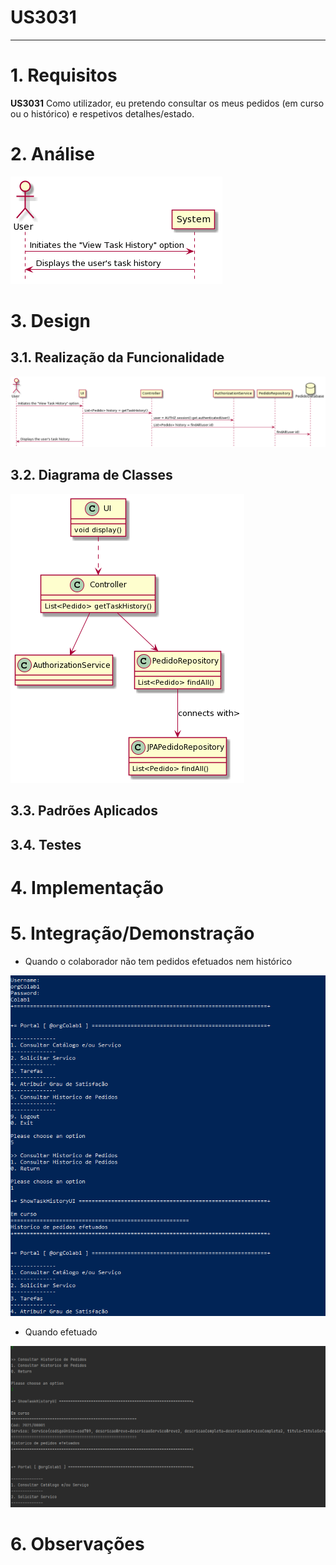 # US3031
---

# 1. Requisitos

**US3031** Como utilizador, eu pretendo consultar os meus pedidos (em curso ou o histórico) e respetivos detalhes/estado.

# 2. Análise

![SSD.png](SSD.png)

# 3. Design

## 3.1. Realização da Funcionalidade

![SD.png](SD.png)

## 3.2. Diagrama de Classes

![CD.png](CD.png)

## 3.3. Padrões Aplicados


## 3.4. Testes 


# 4. Implementação


# 5. Integração/Demonstração
* Quando o colaborador não tem pedidos efetuados nem histórico

![SCREENSHOT1.png](SCREENSHOT1.PNG)

* Quando efetuado

![SCREENSHOT2.png](SCREENSHOT2.PNG)

# 6. Observações
